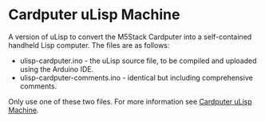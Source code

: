 # Cardputer uLisp Machine
A version of uLisp to convert the M5Stack Cardputer into a self-contained handheld Lisp computer. The files are as follows:

* ulisp-cardputer.ino - the uLisp source file, to be compiled and uploaded using the Arduino IDE.
* ulisp-cardputer-comments.ino - identical but including comprehensive comments.

Only use one of these two files. For more information see [Cardputer uLisp Machine](http://www.ulisp.com/show?52G4).
